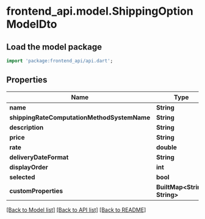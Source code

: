 # frontend_api.model.ShippingOptionModelDto

## Load the model package
```dart
import 'package:frontend_api/api.dart';
```

## Properties
Name | Type | Description | Notes
------------ | ------------- | ------------- | -------------
**name** | **String** |  | [optional] 
**shippingRateComputationMethodSystemName** | **String** |  | [optional] 
**description** | **String** |  | [optional] 
**price** | **String** |  | [optional] 
**rate** | **double** |  | [optional] 
**deliveryDateFormat** | **String** |  | [optional] 
**displayOrder** | **int** |  | [optional] 
**selected** | **bool** |  | [optional] 
**customProperties** | **BuiltMap&lt;String, String&gt;** |  | [optional] 

[[Back to Model list]](../README.md#documentation-for-models) [[Back to API list]](../README.md#documentation-for-api-endpoints) [[Back to README]](../README.md)


